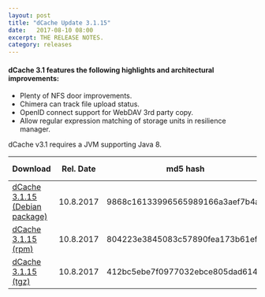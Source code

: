 ```yaml
---
layout: post
title: "dCache Update 3.1.15"
date:   2017-08-10 08:00
excerpt: THE RELEASE NOTES.
category: releases
---
```

#### dCache 3.1 features the following highlights and architectural improvements:

- Plenty of NFS door improvements.
- Chimera can track file upload status.
- OpenID connect support for WebDAV 3rd party copy.
- Allow regular expression matching of storage units in resilience manager.

dCache v3.1 requires a JVM supporting Java 8.


| Download                       | Rel. Date | md5 hash                         | Release Notes | 
|--------------------------------|-----------|----------------------------------|---------------|
| [dCache 3.1.15 (Debian package)](https://www.dcache.org/downloads/1.9/repo/3.1/dcache_3.1.15-1_all.deb) | 10.8.2017 | 9868c16133996565989166a3aef7b4ae |   3.1.15        |
| [dCache 3.1.15 (rpm)](https://www.dcache.org/downloads/1.9/repo/3.1/dcache-3.1.15-1.noarch.rpm)            | 10.8.2017 | 804223e3845083c57890fea173b61ef0 |   3.1.15            |
| [dCache 3.1.15 (tgz)](https://www.dcache.org/downloads/1.9/repo/3.1/dcache-3.1.15.tar.gz)            | 10.8.2017 | 412bc5ebe7f0977032ebce805dad614e |    3.1.15           |
